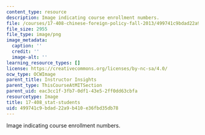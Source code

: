 ```yaml
---
content_type: resource
description: Image indicating course enrollment numbers.
file: /courses/17-408-chinese-foreign-policy-fall-2013/499741c9bdad22a9b410e36fbd35db78_17-408_stat-students.png
file_size: 2955
file_type: image/png
image_metadata:
  caption: ''
  credit: ''
  image-alt: ''
learning_resource_types: []
license: https://creativecommons.org/licenses/by-nc-sa/4.0/
ocw_type: OCWImage
parent_title: Instructor Insights
parent_type: ThisCourseAtMITSection
parent_uid: eac3cc1f-3fb7-0df1-43e5-2ff0dd63cbfa
resourcetype: Image
title: 17-408_stat-students
uid: 499741c9-bdad-22a9-b410-e36fbd35db78
---
```

Image indicating course enrollment numbers.